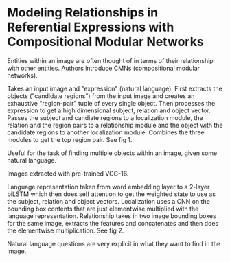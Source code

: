 # Modeling Relationships in Referential Expressions with Compositional Modular Networks

Entities within an image are often thought of in terms of their relationship with other entities. Authors introduce CMNs (compositional modular networks).

Takes an input image and "expression" (natural language). First extracts the objects ("candidate regions") from the input image and creates an exhaustive "region-pair" tuple of every single object. Then processes the expression to get a high dimensional subject, relation and object vector. Passes the subject and candiate regions to a localization module, the relation and the region pairs to a relationship module and the object with the candidate regions to another localization module. Combines the three modules to get the top region pair. See fig 1.

Useful for the task of finding multiple objects within an image, given some natural language.

Images extracted with pre-trained VGG-16.

Language representation taken from word embedding layer to a 2-layer biLSTM which then does self attention to get the weighted state to use as the subject, relation and object vectors. Localization uses a CNN on the bounding box contents that are just elementwise multiplied with the language representation. Relationship takes in two image bounding boxes for the same image, extracts the features and concatenates and then does the elementwise multiplication. See fig 2.

Natural language questions are very explicit in what they want to find in the image.
